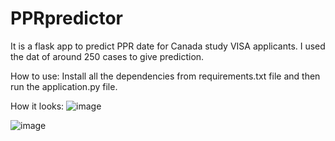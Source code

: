 # PPRpredictor
It is a flask app to predict PPR date for Canada study VISA applicants. I used the dat of around 250 cases to give prediction.
 
How to use:
Install all the dependencies from requirements.txt file and then run the application.py file.

How it looks:
![image](https://user-images.githubusercontent.com/90675615/188268819-795d3048-1898-4349-99d8-28d33711e34e.png)

![image](https://user-images.githubusercontent.com/90675615/188268839-24c0fe76-0e57-437f-96f1-bba8ee864288.png)

